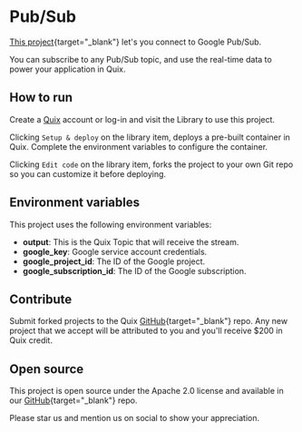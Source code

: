 # Pub/Sub

[This project](https://github.com/quixio/quix-library/tree/main/python/sources/GooglePubSub){target="_blank"} let's you connect to Google Pub/Sub.

You can subscribe to any Pub/Sub topic, and use the real-time data to power your application in Quix.

## How to run

Create a [Quix](https://portal.platform.quix.ai/self-sign-up?xlink=github) account or log-in and visit the Library to use this project.

Clicking `Setup & deploy` on the library item, deploys a pre-built container in Quix. Complete the environment variables to configure the container.

Clicking `Edit code` on the library item, forks the project to your own Git repo so you can customize it before deploying.

## Environment variables

This project uses the following environment variables:

- **output**: This is the Quix Topic that will receive the stream.
- **google_key**: Google service account credentials.
- **google_project_id**: The ID of the Google project.
- **google_subscription_id**: The ID of the Google subscription.

## Contribute

Submit forked projects to the Quix [GitHub](https://github.com/quixio/quix-library){target="_blank"} repo. Any new project that we accept will be attributed to you and you'll receive $200 in Quix credit.

## Open source

This project is open source under the Apache 2.0 license and available in our [GitHub](https://github.com/quixio/quix-library){target="_blank"} repo.

Please star us and mention us on social to show your appreciation.

